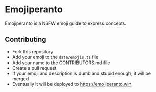 # Emojiperanto

Emojiperanto is a NSFW emoji guide to express concepts.

## Contributing

- Fork this repository
- Add your emoji to the `data/emojis.ts` file
- Add your name to the CONTRIBUTORS.md file
- Create a pull request
- If your emoji and description is dumb and stupid enough, it will be merged
- Eventually it will be deployed to https://emojiperanto.win